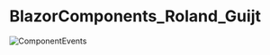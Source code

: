# BlazorComponents_Roland_Guijt

![ComponentEvents](https://user-images.githubusercontent.com/64368109/130006088-5033d78f-271e-42a1-a5f4-c77553ba8f67.png)
